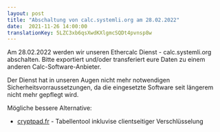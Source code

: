 ```yaml
---
layout: post
title: "Abschaltung von calc.systemli.org am 28.02.2022"
date:  2021-11-26 14:00:00
translationKey: 5LZC3xb6qsXwdKXlgmcSQDt4pvnsp8w
---
```

Am 28.02.2022 werden wir unseren Ethercalc Dienst - calc.systemli.org abschalten.
Bitte exportiert und/oder transferiert eure Daten zu einem anderen Calc-Software-Anbieter. 

Der Dienst hat in unseren Augen nicht mehr notwendigen Sicherheitsvorraussetzungen,
da die eingesetzte Software seit längerem nicht mehr gepflegt wird.

Mögliche bessere Alternative:

* [cryptpad.fr](https://cryptpad.fr/) - Tabellentool inkluvise clientseitiger Verschlüsselung
